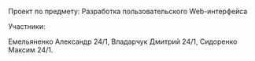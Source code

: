 Проект по предмету: Разработка пользовательского Web-интерфейса

Участники:

Емельяненко Александр 24/1,
Владарчук Дмитрий 24/1,
Сидоренко Максим 24/1.